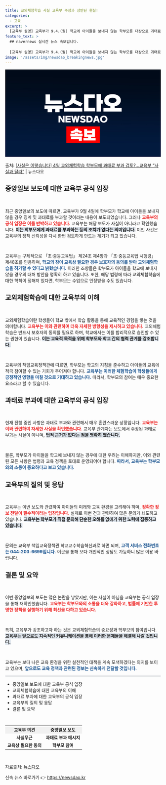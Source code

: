 ```yaml
---
title: 교외체험학습 사실 교육부 주장과 상반된 현실!
categories:
  - 교육
excerpt: >
  [교육부 설명] 교육부가 9.4.(월) 학교에 아이들을 보내지 않는 학부모를 대상으로 과태료 등 처벌을 검토…
feature_text: >
  ## navernews 실시간 뉴스 속보입니다.

  [교육부 설명] 교육부가 9.4.(월) 학교에 아이들을 보내지 않는 학부모를 대상으로 과태료 등 처벌을 검토…
image: '/assets/img/newsdao_breakingnews.jpg'
---
```


![뉴스다오 속보](/assets/img/newsdao_breakingnews.jpg)

<p>출처: <a href="https://newsdao.kr/1792" rel="dofollow">[사실은 이렇습니다] 4일 교외체험학습 학부모에 과태료 부과 검토?…교육부 “사실과 달라”</a> | 뉴스다오</p>

<h2 data-ke-size="size26">중앙일보 보도에 대한 교육부 공식 입장</h2>

<p data-ke-size="size16">&nbsp;</p>  
최근 중앙일보의 보도에 따르면, 교육부가 9월 4일에 학부모가 학교에 아이들을 보내지 않을 경우 징계 및 과태료를 부과할 것이라는 내용이 보도되었습니다. 그러나 <b><span style="color: #ee2323;">교육부의 공식 입장은 이를 반박하고 있습니다.</span></b> 교육부는 해당 보도가 사실이 아니라고 확인했습니다. <b><span style="background-color: #21538527;">이는 학부모에게 과태료를 부과하는 등의 조치가 없다는 의미입니다.</span></b> 이번 사건은 교육부의 정책 신뢰성을 다시 한번 검토하게 만드는 계기가 되고 있습니다. 

<p data-ke-size="size16">&nbsp;</p>  
교육부는 구체적으로 「초·중등교육법」 제24조 제4항과 「초·중등교육법 시행령」 제48조를 인용하며, <b><span style="color: #1a5490;">학교의 장이 교육상 필요한 경우 보호자의 동의를 받아 교외체험학습을 허가할 수 있다고 밝혔습니다.</span></b> 이러한 조항들은 학부모가 아이들을 학교에 보내지 않을 경우의 대처 방안을 명확히 하고 있습니다. 또한, 해당 법령에 따라 교외체험학습에 대한 학칙이 정해져 있다면, 학부모는 수업으로 인정받을 수도 있습니다.

<h2 data-ke-size="size26">교외체험학습에 대한 교육부의 이해</h2>

<p data-ke-size="size16">&nbsp;</p>  
교외체험학습이란 학생들이 학교 밖에서 학습 활동을 통해 교육적인 경험을 쌓는 것을 의미합니다. <b><span style="color: #ee2323;">교육부는 이와 관련하여 더욱 자세한 방향성을 제시하고 있습니다.</span></b> 교외체험학습은 반드시 보호자의 동의를 필요로 하며, 학교에서는 이를 합리적으로 승인할 수 있는 권한이 있습니다. <b><span style="background-color: #21538527;">이는 교육적 목적을 위해 학부모와 학교 간의 협력 관계를 강조합니다.</span></b> 

<p data-ke-size="size16">&nbsp;</p>  
교육부의 책임교육정책관에 따르면, 학부모는 학교의 지침을 준수하고 아이들의 교육에 적극 참여할 수 있는 기회가 주어져야 합니다. <b><span style="color: #1a5490;">교육부는 이러한 체험학습이 학생들에게 긍정적인 영향을 미칠 것으로 기대하고 있습니다.</span></b> 따라서, 학부모의 참여는 매우 중요한 요소라고 할 수 있습니다.

<h2 data-ke-size="size26">과태료 부과에 대한 교육부의 공식 입장</h2>

<p data-ke-size="size16">&nbsp;</p>  
현재 진행 중인 사항은 과태료 부과와 관련해서 매우 혼란스러운 상황입니다. <b><span style="color: #ee2323;">교육부는 이와 관련하여 자세한 사실을 확인했습니다.</span></b> 교육부 관계자는 보도에서 주장된 과태료 부과는 사실이 아니며, <b><span style="background-color: #21538527;">법적 근거가 없다는 점을 명확히 했습니다.</span></b> 

<p data-ke-size="size16">&nbsp;</p>  
물론, 학부모가 아이들을 학교에 보내지 않는 경우에 대한 우려는 이해하지만, 이와 관련된 모든 사항은 법령과 교육 정책을 토대로 운영되어야 합니다. <b><span style="color: #1a5490;">따라서, 교육부는 학부모와의 소통이 중요하다고 보고 있습니다.</span></b>

<h2 data-ke-size="size26">교육부의 질의 및 응답</h2>

<p data-ke-size="size16">&nbsp;</p>  
교육부는 이번 보도와 관련하여 아이들의 미래와 교육 환경을 고려해야 하며, <b><span style="color: #ee2323;">정확한 정보 전달이 필수적이라는 입장입니다.</span></b> 실제로 이번 건과 관련하여 많은 문의가 쇄도하고 있습니다. <b><span style="background-color: #21538527;">교육부는 학부모가 직접 문의해 단순한 오해를 없애기 위한 노력에 집중하고 있습니다.</span></b> 

<p data-ke-size="size16">&nbsp;</p>  
문의는 교육부 책임교육정책관 학교교수학습혁신과로 하면 되며, <b><span style="color: #1a5490;">고객 서비스 전화번호는 044-203-6699입니다.</span></b> 이곳을 통해 보다 개인적인 상담도 가능하니 많은 이용 바랍니다.

<h2 data-ke-size="size26">결론 및 요약</h2>

<p data-ke-size="size16">&nbsp;</p>  
이번 중앙일보의 보도는 많은 논란을 낳았지만, 이는 사실이 아님을 교육부는 공식 입장을 통해 재확인했습니다. <b><span style="color: #ee2323;">교육부는 학부모와의 소통을 더욱 강화하고, 법률에 기반한 투명한 정책을 실행하기 위해 최선을 다하고 있습니다.</span></b> 

<p data-ke-size="size16">&nbsp;</p>  
특히, 교육부가 강조하고자 하는 것은 교외체험학습의 중요성과 학부모의 참여입니다. <b><span style="background-color: #21538527;">교육부는 앞으로도 지속적인 커뮤니케이션을 통해 이러한 문제들을 해결해 나갈 것입니다.</span></b> 

<p data-ke-size="size16">&nbsp;</p>  
교육부는 보다 나은 교육 환경을 위한 실천적인 대책을 계속 모색하겠다는 의지를 보이고 있으며, <b><span style="color: #1a5490;">앞으로도 교육 정책과 관련된 정보는 신속하게 전달할 것입니다.</span></b>

<hr style="border: 1px solid #dee2e6;">  
<ul>  
    <li>중앙일보 보도에 대한 교육부 공식 입장</li>  
    <li>교외체험학습에 대한 교육부의 이해</li>  
    <li>과태료 부과에 대한 교육부의 공식 입장</li>  
    <li>교육부의 질의 및 응답</li>  
    <li>결론 및 요약</li>  
</ul>  

<p data-ke-size="size16">&nbsp;</p>  
<table style="width: 100%; text-align: center; border-collapse: collapse;">  
    <tr style="background-color: #f1f1f1;">  
        <td style="text-align: center; height: 17px;"><b>교육부 의견</b></td>  
        <td style="text-align: center; height: 17px;"><b>중앙일보 보도</b></td>  
    </tr>  
    <tr>  
        <td style="text-align: center; height: 17px;"><b>사실무근</b></td>  
        <td style="text-align: center; height: 17px;"><b>과태료 부과 메시지</b></td>  
    </tr>  
    <tr>  
        <td style="text-align: center; height: 17px;"><b>교육상 필요한 동의</b></td>  
        <td style="text-align: center; height: 17px;"><b>학부모 참여</b></td>  
    </tr>  
</table>  
<p data-ke-size="size16">&nbsp;</p>  
<article>  
    <p data-ke-size="size16">자료출처: <a href="https://newsdao.kr/1792" target="_blank">뉴스다오</a></p>  
</article>  
 

신속 뉴스 바로가기 👉 <a href="https://newsdao.kr" rel="dofollow">https://newsdao.kr</a>


